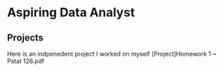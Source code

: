 # Aspiring Data Analyst
## Projects
Here is an indpenedent project I worked on myself 
[Project]Homework 1 ~ Pstat 126.pdf
